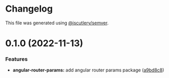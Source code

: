 # Changelog

This file was generated using [@jscutlery/semver](https://github.com/jscutlery/semver).

# 0.1.0 (2022-11-13)


### Features

* **angular-router-params:** add angular router params package ([a9bd8c8](https://github.com/csutorasr/schaman/commit/a9bd8c882951346a0b1f0ae4b728f3f16fa8e1da))
